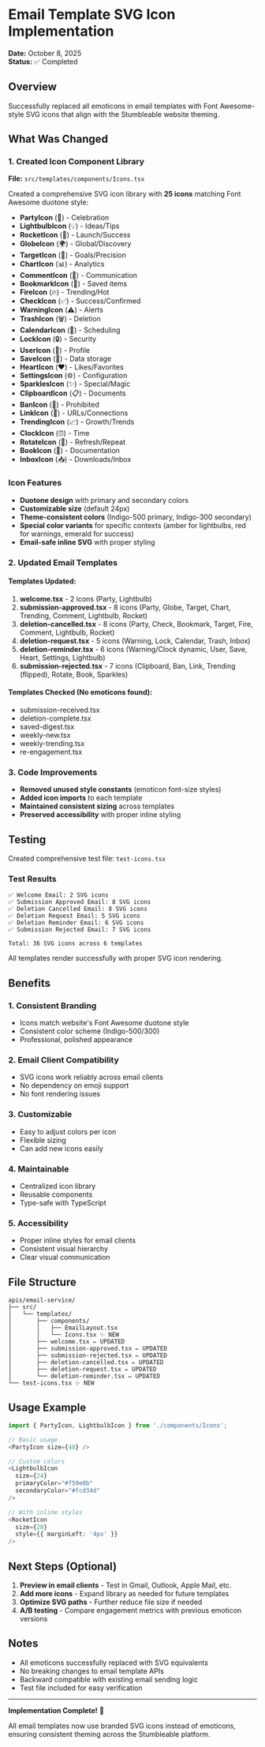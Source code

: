 # Email Template SVG Icon Implementation

**Date:** October 8, 2025  
**Status:** ✅ Completed

## Overview

Successfully replaced all emoticons in email templates with Font Awesome-style SVG icons that align with the Stumbleable website theming.

## What Was Changed

### 1. Created Icon Component Library
**File:** `src/templates/components/Icons.tsx`

Created a comprehensive SVG icon library with **25 icons** matching Font Awesome duotone style:

- **PartyIcon** (🎉) - Celebration
- **LightbulbIcon** (💡) - Ideas/Tips
- **RocketIcon** (🚀) - Launch/Success
- **GlobeIcon** (🌍) - Global/Discovery
- **TargetIcon** (🎯) - Goals/Precision
- **ChartIcon** (📊) - Analytics
- **CommentIcon** (💬) - Communication
- **BookmarkIcon** (🔖) - Saved items
- **FireIcon** (🔥) - Trending/Hot
- **CheckIcon** (✅) - Success/Confirmed
- **WarningIcon** (⚠️) - Alerts
- **TrashIcon** (🗑️) - Deletion
- **CalendarIcon** (📅) - Scheduling
- **LockIcon** (🔒) - Security
- **UserIcon** (👤) - Profile
- **SaveIcon** (💾) - Data storage
- **HeartIcon** (❤️) - Likes/Favorites
- **SettingsIcon** (⚙️) - Configuration
- **SparklesIcon** (✨) - Special/Magic
- **ClipboardIcon** (📋) - Documents
- **BanIcon** (🚫) - Prohibited
- **LinkIcon** (🔗) - URLs/Connections
- **TrendingIcon** (📈) - Growth/Trends
- **ClockIcon** (⏰) - Time
- **RotateIcon** (🔄) - Refresh/Repeat
- **BookIcon** (📖) - Documentation
- **InboxIcon** (📥) - Downloads/Inbox

### Icon Features
- **Duotone design** with primary and secondary colors
- **Customizable size** (default 24px)
- **Theme-consistent colors** (Indigo-500 primary, Indigo-300 secondary)
- **Special color variants** for specific contexts (amber for lightbulbs, red for warnings, emerald for success)
- **Email-safe inline SVG** with proper styling

### 2. Updated Email Templates

#### Templates Updated:
1. **welcome.tsx** - 2 icons (Party, Lightbulb)
2. **submission-approved.tsx** - 8 icons (Party, Globe, Target, Chart, Trending, Comment, Lightbulb, Rocket)
3. **deletion-cancelled.tsx** - 8 icons (Party, Check, Bookmark, Target, Fire, Comment, Lightbulb, Rocket)
4. **deletion-request.tsx** - 5 icons (Warning, Lock, Calendar, Trash, Inbox)
5. **deletion-reminder.tsx** - 6 icons (Warning/Clock dynamic, User, Save, Heart, Settings, Lightbulb)
6. **submission-rejected.tsx** - 7 icons (Clipboard, Ban, Link, Trending (flipped), Rotate, Book, Sparkles)

#### Templates Checked (No emoticons found):
- submission-received.tsx
- deletion-complete.tsx
- saved-digest.tsx
- weekly-new.tsx
- weekly-trending.tsx
- re-engagement.tsx

### 3. Code Improvements

- **Removed unused style constants** (emoticon font-size styles)
- **Added icon imports** to each template
- **Maintained consistent sizing** across templates
- **Preserved accessibility** with proper inline styling

## Testing

Created comprehensive test file: `test-icons.tsx`

### Test Results
```
✅ Welcome Email: 2 SVG icons
✅ Submission Approved Email: 8 SVG icons
✅ Deletion Cancelled Email: 8 SVG icons
✅ Deletion Request Email: 5 SVG icons
✅ Deletion Reminder Email: 6 SVG icons
✅ Submission Rejected Email: 7 SVG icons

Total: 36 SVG icons across 6 templates
```

All templates render successfully with proper SVG icon rendering.

## Benefits

### 1. **Consistent Branding**
- Icons match website's Font Awesome duotone style
- Consistent color scheme (Indigo-500/300)
- Professional, polished appearance

### 2. **Email Client Compatibility**
- SVG icons work reliably across email clients
- No dependency on emoji support
- No font rendering issues

### 3. **Customizable**
- Easy to adjust colors per icon
- Flexible sizing
- Can add new icons easily

### 4. **Maintainable**
- Centralized icon library
- Reusable components
- Type-safe with TypeScript

### 5. **Accessibility**
- Proper inline styles for email clients
- Consistent visual hierarchy
- Clear visual communication

## File Structure

```
apis/email-service/
├── src/
│   └── templates/
│       ├── components/
│       │   ├── EmailLayout.tsx
│       │   └── Icons.tsx ✨ NEW
│       ├── welcome.tsx ✏️ UPDATED
│       ├── submission-approved.tsx ✏️ UPDATED
│       ├── submission-rejected.tsx ✏️ UPDATED
│       ├── deletion-cancelled.tsx ✏️ UPDATED
│       ├── deletion-request.tsx ✏️ UPDATED
│       └── deletion-reminder.tsx ✏️ UPDATED
└── test-icons.tsx ✨ NEW
```

## Usage Example

```typescript
import { PartyIcon, LightbulbIcon } from './components/Icons';

// Basic usage
<PartyIcon size={48} />

// Custom colors
<LightbulbIcon 
  size={24} 
  primaryColor="#f59e0b" 
  secondaryColor="#fcd34d" 
/>

// With inline styles
<RocketIcon 
  size={20} 
  style={{ marginLeft: '4px' }} 
/>
```

## Next Steps (Optional)

1. **Preview in email clients** - Test in Gmail, Outlook, Apple Mail, etc.
2. **Add more icons** - Expand library as needed for future templates
3. **Optimize SVG paths** - Further reduce file size if needed
4. **A/B testing** - Compare engagement metrics with previous emoticon versions

## Notes

- All emoticons successfully replaced with SVG equivalents
- No breaking changes to email template APIs
- Backward compatible with existing email sending logic
- Test file included for easy verification

---

**Implementation Complete!** 🎉

All email templates now use branded SVG icons instead of emoticons, ensuring consistent theming across the Stumbleable platform.
